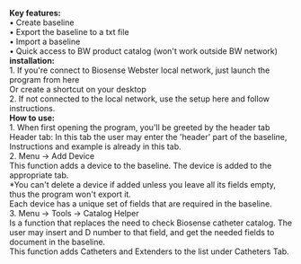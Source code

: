 **Key features:**  
	• Create baseline  
	• Export the baseline to a txt file  
	• Import a baseline  
	• Quick access to BW product catalog   (won't work outside BW network)
**installation:**  
	1. If you're connect to Biosense Webster local network, just launch the program from here  
	Or create a shortcut on your desktop  
	2. If not connected to the local network, use the setup here and follow instructions.  
**How to use:**  
	1. When first opening the program, you'll be greeted by the header tab  
	Header tab: In this tab the user may enter the 'header' part of the baseline, Instructions and example is already in this tab.  
	2. Menu -> Add Device  
	This function adds a device to the baseline. The device is added to the appropriate tab.  
	*You can't delete a device if added unless you leave all its fields empty, thus the program won't export it.  
	Each device has a unique set of fields that are required in the baseline.  
	3. Menu -> Tools -> Catalog Helper  
	Is a function that replaces the need to check Biosense catheter catalog. The user may insert and D number to that field, and get the needed fields to document in the baseline.  
This function adds Catheters and Extenders to the list under Catheters Tab.
